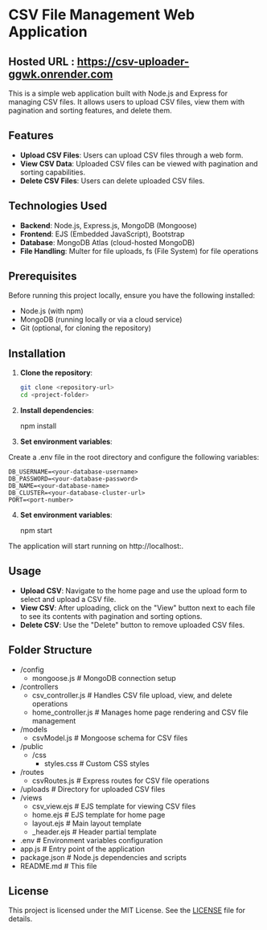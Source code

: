 # CSV File Management Web Application

## Hosted URL : https://csv-uploader-ggwk.onrender.com

This is a simple web application built with Node.js and Express for managing CSV files. It allows users to upload CSV files, view them with pagination and sorting features, and delete them.

## Features

- **Upload CSV Files**: Users can upload CSV files through a web form.
- **View CSV Data**: Uploaded CSV files can be viewed with pagination and sorting capabilities.
- **Delete CSV Files**: Users can delete uploaded CSV files.

## Technologies Used

- **Backend**: Node.js, Express.js, MongoDB (Mongoose)
- **Frontend**: EJS (Embedded JavaScript), Bootstrap
- **Database**: MongoDB Atlas (cloud-hosted MongoDB)
- **File Handling**: Multer for file uploads, fs (File System) for file operations

## Prerequisites

Before running this project locally, ensure you have the following installed:

- Node.js (with npm)
- MongoDB (running locally or via a cloud service)
- Git (optional, for cloning the repository)

## Installation

1. **Clone the repository**:

   ```bash
   git clone <repository-url>
   cd <project-folder>

   ```

2. **Install dependencies**:

   npm install

3. **Set environment variables**:

Create a .env file in the root directory and configure the following variables:

    DB_USERNAME=<your-database-username>
    DB_PASSWORD=<your-database-password>
    DB_NAME=<your-database-name>
    DB_CLUSTER=<your-database-cluster-url>
    PORT=<port-number>

4. **Set environment variables**:

   npm start

The application will start running on http://localhost:<port-number>.

## Usage

- **Upload CSV**: Navigate to the home page and use the upload form to select and upload a CSV file.
- **View CSV**: After uploading, click on the "View" button next to each file to see its contents with pagination and sorting options.
- **Delete CSV**: Use the "Delete" button to remove uploaded CSV files.

## Folder Structure

- /config
    - mongoose.js           # MongoDB connection setup
- /controllers
    - csv_controller.js     # Handles CSV file upload, view, and delete operations
    - home_controller.js    # Manages home page rendering and CSV file management
- /models
    - csvModel.js           # Mongoose schema for CSV files
- /public
    - /css
        - styles.css        # Custom CSS styles
- /routes
    - csvRoutes.js          # Express routes for CSV file operations
- /uploads                 # Directory for uploaded CSV files
- /views
    - csv_view.ejs          # EJS template for viewing CSV files
    - home.ejs              # EJS template for home page
    - layout.ejs            # Main layout template
    - _header.ejs           # Header partial template
- .env                     # Environment variables configuration
- app.js                   # Entry point of the application
- package.json             # Node.js dependencies and scripts
- README.md                # This file


## License

This project is licensed under the MIT License. See the [LICENSE](LICENSE) file for details.
